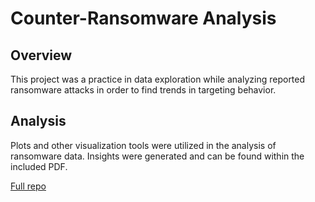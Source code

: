 # Counter-Ransomware Analysis

## Overview

This project was a practice in data exploration while analyzing reported ransomware attacks in order to find trends in targeting behavior.

## Analysis

Plots and other visualization tools were utilized in the analysis of ransomware data. Insights were generated and can be found within the included PDF.

<a href="https://github.com/kinikepike1/ProjectShowcase/tree/main/CounterRansomware" target="_blank" rel="noopener noreferrer">Full repo</a>
